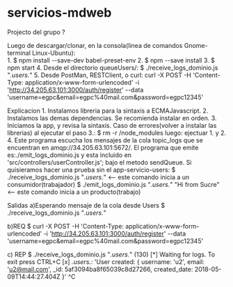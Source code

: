 # servicios-mdweb
Projecto del grupo ? 

Luego de descargar/clonar, en la consola(linea de comandos Gnome-terminal Linux-Ubuntu):  
	1. $ npm install --save-dev babel-preset-env
	2. $ npm --save install 
	3. $ npm start
	4. Desde el directorio queueUsers/: 
		$ ./receive_logs_dominio.js "*.users.*"
	5. Desde PostMan, RESTClient, o curl:
		curl -X POST -H 'Content-Type: application/x-www-form-urlencoded' -i 'http://34.205.63.101:3000/auth/register' --data 'username=egpc&email=egpc%40mail.com&password=egpc12345'


Explicacion
	1. Instalamos libreria para la sintaxis a ECMAJavascript.
	2. Instalamos las demas dependencias. 
	 	Se recomienda instalar en orden.
	3. Iniciamos la app, y revisa la sintaxis.
			Caso de errores(volver a instalar las librerias) al ejecutar el paso 3.: 
			$ rm -r /node_modules 
			luego: ejectuar 1. y 2.
	4. Este programa escucha los mensajes de la cola topic_logs que se encuentran en amqp://34.205.63.101:5672/.
			El programa que emite es:./emit_logs_dominio.js y esta incluido en 'src/controllers/userController.js'; bajo el metodo sendQueue.
      Si quisieramos hacer una prueba sin el app-servicio-users:
			$ ./receive_logs_dominio.js "*.users.*"    <-- este comando inicia a un consumidor(trabajador)
      $ ./emit_logs_dominio.js "*.users.*" "Hi from Sucre" <-- este comando inicia a un producto(trabajo)
	
Salidas
a)Esperando mensaje de la cola desde Users
$ ./receive_logs_dominio.js "*.users.*"

b)REQ
$ curl -X POST -H 'Content-Type: application/x-www-form-urlencoded' -i 'http://34.205.63.101:3000/auth/register' --data 'username=egpc&email=egpc%40mail.com&password=egpc12345'

c) REP 
$ ./receive_logs_dominio.js "*.users.*"                       (130)
 [*] Waiting for logs. To exit press CTRL+C
 [x] *.users.*: 'User created:  { username: 'u2',
  email: 'u2@mail.com',
  _id: 5af3094ba8f65039c8d27266,
  created_date: 2018-05-09T14:44:27.404Z }'
^C
		
